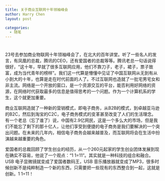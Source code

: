 ```yaml
---
title: 关于商业互联网十年领袖峰会
author: Harry Chen
layout: post

categories:
  - 随笔
---
```

# 

23号去参加商业物联网十年领袖峰会了，在北大的百年讲堂。听了一些名人的发言，有凤凰的总裁，腾讯的CEO，还有爱国者的总裁等等。腾讯老总一句话说得很好，“这十年，早就了很多互联网应用，他们不靠刀子，老子，裙子，票子致富，成为当代青年的榜样”。我们这一代算是懵懂中见证了中国互联网从无到有从小到大的十年，也算是走在时代前面的人了。不过互联网也造就了一批宅男宅女和非主流。网络是一个开放的窗口，是一个资源交互的平台，能否利用好网络的资源，在网络时代获取最多的信息是值得思考的一个问题。作为一个计算机系的学生，这个就更加重要。

商业互联网造就了一种新的营销模式，即电子商务，从B2B的模式，到卓越亚马逊的B2C，然后到淘宝的C2C，电子商务模式的变革甚至改变了人们的生活理念。有一个老总（忘了谁了）说，中国有2.9亿网民，这是一个多么大的市场，但是我们不能忘了剩下的那十亿人，让他们享受到便捷的电子商务是我们要解决的一个突出问题。在未来的几年内，相信电子商务会越来越普及，而互联网将会在生活中扮演越来越重要的角色。

爱国者的总裁回顾了学生创业的经历，从一个260元起家的学生创业团体发展到现在确实不容易，他说了一个观点：“1 1=11”。其实就是一种科技的组合和融合。USB 电子显微镜就变成了爱国者数码王，USB 音乐播放器就变成了MP3，很多时候创新不是纯粹制造一个新的东西，只需要把一些现有的东西整合到一起，这就是创新。1 1=11！
